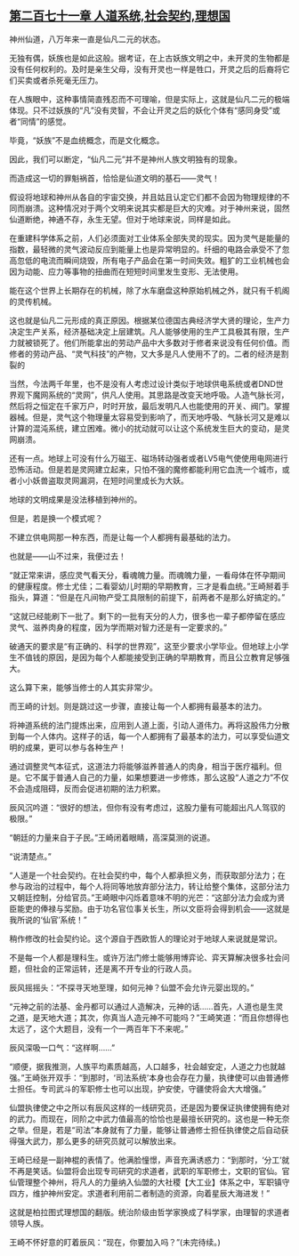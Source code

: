 ## [第二百七十一章 人道系统,社会契约,理想国](https://www.xxbiquge.com/11_11207/8966695.html)


  神州仙道，八万年来一直是仙凡二元的状态。

  无独有偶，妖族也是如此这般。据考证，在上古妖族文明之中，未开灵的生物都是没有任何权利的。及时是亲生父母，没有开灵也一样是牲口，开灵之后的后裔将它们买卖或者杀死毫无压力。

  在人族眼中，这种事情简直残忍而不可理喻，但是实际上，这就是仙凡二元的极端体现。只不过妖族的“凡”没有灵智，不会让开灵之后的妖化个体有“感同身受”或者“同情”的感觉。

  毕竟，“妖族”不是血统概念，而是文化概念。

  因此，我们可以断定，“仙凡二元”并不是神州人族文明独有的现象。

  而造成这一切的罪魁祸首，恰恰是仙道文明的基石——灵气！

  假设将地球和神州从各自的宇宙交换，并且姑且认定它们都不会因为物理规律的不同而崩溃。这种情况对于两个文明来说其实都是巨大的灾难。对于神州来说，固然仙道断绝，神通不存，永生无望。但对于地球来说，同样是如此。

  在重建科学体系之前，人们必须面对工业体系全部失灵的现实。因为灵气是能量的指数，最轻微的灵气波动反应到能量上也是异常明显的。纤细的电路会承受不了忽高忽低的电流而瞬间烧毁，所有电子产品会在第一时间失效。粗犷的工业机械也会因为动能、应力等事物的扭曲而在短短时间里发生变形、无法使用。

  能在这个世界上长期存在的机械，除了水车磨盘这种原始机械之外，就只有千机阁的灵传机械。

  这也就是仙凡二元形成的真正原因。根据某位德国古典经济学大贤的理论，生产力决定生产关系，经济基础决定上层建筑。凡人能够使用的生产工具极其有限，生产力就被锁死了。他们所能拿出的劳动产品中大多数对于修者来说没有任何价值。而修者的劳动产品、“灵气科技”的产物，又大多是凡人使用不了的。二者的经济是割裂的

  当然，今法两千年里，也不是没有人考虑过设计类似于地球供电系统或者DND世界观下魔网系统的“灵网”，供凡人使用。其思路是改变天地呼吸。人造气脉长河，然后将之恒定在千家万户，时时开放，最后发明凡人也能使用的开关、阀门。掌握器械。但是，灵气这个物理量太容易受到影响了，而天地呼吸、气脉长河又是难以计算的混沌系统，建立困难。微小的扰动就可以让这个系统发生巨大的变动，是灵网崩溃。

  还有一点。地球上可没有什么万磁王、磁场转动强者或者LV5电气使使用电网进行恐怖活动。但是若是灵网建立起来，只怕不强的魔修都能利用它血洗一个城市，或者小小妖兽盗取灵网漏洞，在短时间里成长为大妖。

  地球的文明成果是没法移植到神州的。

  但是，若是换一个模式呢？

  不建立供电网那一种东西，而是让每一个人都拥有最基础的法力。

  也就是——山不过来，我便过去！

  “就正常来讲，感应灵气看天分，看魂魄力量。而魂魄力量，一看母体在怀孕期间的健康程度。修士尤佳；二看婴幼儿时期的早期教育，三才是看血统。”王崎掰着手指头，算道：“但是在凡间物产受工具限制的前提下，前两者不是那么好搞定的。”

  “这就已经能刷下一批了。剩下的一批有天分的人力，很多也一辈子都停留在感应灵气、滋养肉身的程度，因为学而期对智力还是有一定要求的。”

  破通天的要求是“有正确的、科学的世界观”，这至少要求小学毕业。但地球上小学生不值钱的原因，是因为每个人都能接受到正确的早期教育，而且公立教育足够强大。

  这么算下来，能够当修士的人其实非常少。

  而王崎的计划。则是跳过这一步骤，直接让每一个人都拥有最基本的法力。

  将神道系统的法门提炼出来，应用到人道上面，引动人道伟力。再将这股伟力分散到每一个人体内。这样子的话，每一个人都拥有了最基本的法力，可以享受仙道文明的成果，更可以参与各种生产！

  通过调整灵气本征式，这道法力将能够滋养普通人的肉身，相当于医疗福利。但是。它不属于普通人自己的力量，如果想要进一步修炼，那么这股“人道之力”不仅不会造成阻碍，反而会促进初期的法力积累。

  辰风沉吟道：“很好的想法，但你有没有考虑过，这股力量有可能超出凡人驾驭的极限。”

  “朝廷的力量来自于子民。”王崎闭着眼睛，高深莫测的说道。

  “说清楚点。”

  “人道是一个社会契约。在社会契约中，每个人都承担义务，而获取部分法力；在参与政治的过程中，每个人将同等地放弃部分法力，转让给整个集体，这部分法力又朝廷控制，分给官员。”王崎眼中闪烁着意味不明的光芒：“这部分法力会成为贤臣能吏的俸禄与奖励。由于功名官位事关长生，所以文臣将会得到机会——这就是我所说的‘仙官’系统！”

  稍作修改的社会契约论。这个源自于西欧哲人的理论对于地球人来说就是常识。

  不是每一个人都是理科生。或许万法门修士能够用博弈论、弈天算解决很多社会问题，但社会的正常运转，还是离不开专业的行政人员。

  辰风摇摇头：“不探寻天地至理，如何元神？仙盟不会允许元婴出现的。”

  “元神之前的法基、金丹都可以通过人造解决，元神的话……首先，人道也是生灵之道，是天地大道；其次，你真当人造元神不可能吗？”王崎笑道：“而且你想得也太远了，这个大题目，没有一个一两百年下不来呢。”

  辰风深吸一口气：“这样啊……”

  “顺便，据我推测，人族平均素质越高，人口越多，社会越安定，人道之力也就越强。”王崎张开双手：“到那时，‘司法系统’本身也会存在力量，执律使可以由普通修士担任。专司武斗的军职修士也可以出现，护安使，守疆使将会大大增强。”

  仙盟执律使之中之所以有辰风这样的一线研究员，还是因为要保证执律使拥有绝对的武力。而现在，同阶之中武力值最高的恰恰也是最擅长研究的。这也是一种无奈之举。但是，若是“司法”本身就有了力量，能够让普通修士担任执律使之后自动获得强大武力，那么更多的研究员就可以解放出来。

  王崎已经是一副神棍的表情了。他满脸憧憬，声音充满诱惑力：“到那时，‘分工’就不再是笑话。仙盟将会出现专司研究的求道者，武职的军职修士，文职的官仙。官仙管理整个神州，将凡人的力量纳入仙盟的大社稷【大工业】体系之中，军职镇守四方，维护神州安定。求道者利用前二者制造的资源，向着星辰大海进发！”

  这就是柏拉图式理想国的翻版。统治阶级由哲学家换成了科学家，由理智的求道者领导人族。

  王崎不怀好意的盯着辰风：“现在，你要加入吗？”(未完待续。)
